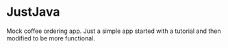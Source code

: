 # JustJava
Mock coffee ordering app. Just a simple app started with a tutorial and then modified to be more functional.
